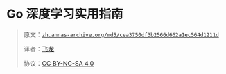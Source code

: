 # Go 深度学习实用指南

> 原文：[`zh.annas-archive.org/md5/cea3750df3b2566d662a1ec564d1211d`](https://zh.annas-archive.org/md5/cea3750df3b2566d662a1ec564d1211d)
> 
> 译者：[飞龙](https://github.com/wizardforcel)
> 
> 协议：[CC BY-NC-SA 4.0](http://creativecommons.org/licenses/by-nc-sa/4.0/)